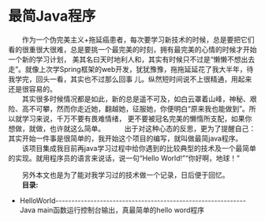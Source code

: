 # 最简Java程序
  &emsp;&emsp;作为一个伪完美主义+拖延癌患者，每次要学习新技术的时候，总是要把它们看的很重很大很难，总是要挑一个最完美的时刻，拥有最完美的心情的时候才开始一个新的学习计划，
美其名曰天时地利人和，其实有时候只不过是“懒懒不想出去走”。就像上次学Spring框架的web开发，犹犹豫豫，拖拖延延花了我大半年，待我学完，回头一看，其实也不过那么回事
儿。纵然短时间说不上很精通，用起来还是很容易的。  
  &emsp;&emsp;其实很多时候情况都是如此，新的总是遥不可及，如白云罩着山峰，神秘、艰险、高不可攀，然而你走近她，翻越她，征服她，你便明白“原来我也能做到”。所以就学习来说，千万不要有畏难情绪，
更不要被冠名完美的懒惰所支配，如果你想做，就做，也许就这么简单。  
  &emsp;&emsp;出于对这种心态的反思，更为了提醒自己：其实开始一件事是很简单的，我开始这个项目的编写，就叫做最简java程序。
  &emsp;&emsp;该项目集成我目前再java学习过程中给你遇到的比较典型的技术及一个最简单的实现。就用程序员的语言来说话，说一句“Hello World!”“你好啊，地球！”
      
  &emsp;&emsp;另外本文也是为了能对我学习过的技术做一个记录，日后便于回忆。  
  &emsp;&emsp;**目录:**  
  
  - HelloWorld------------------------------------------------------------Java main函数运行控制台输出，真最简单的hello word程序
      
